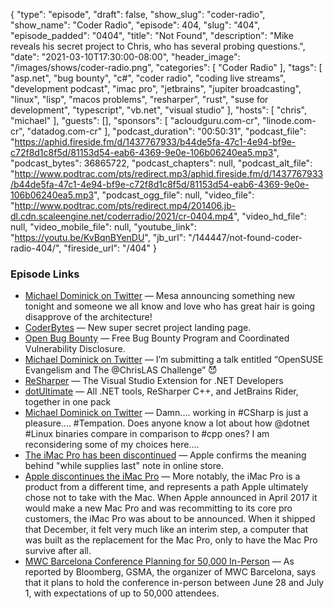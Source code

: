 {
  "type": "episode",
  "draft": false,
  "show_slug": "coder-radio",
  "show_name": "Coder Radio",
  "episode": 404,
  "slug": "404",
  "episode_padded": "0404",
  "title": "Not Found",
  "description": "Mike reveals his secret project to Chris, who has several probing questions.",
  "date": "2021-03-10T17:30:00-08:00",
  "header_image": "/images/shows/coder-radio.png",
  "categories": [
    "Coder Radio"
  ],
  "tags": [
    "asp.net",
    "bug bounty",
    "c#",
    "coder radio",
    "coding live streams",
    "development podcast",
    "imac pro",
    "jetbrains",
    "jupiter broadcasting",
    "linux",
    "lisp",
    "macos problems",
    "resharper",
    "rust",
    "suse for development",
    "typescript",
    "vb.net",
    "visual studio"
  ],
  "hosts": [
    "chris",
    "michael"
  ],
  "guests": [],
  "sponsors": [
    "acloudguru.com-cr",
    "linode.com-cr",
    "datadog.com-cr"
  ],
  "podcast_duration": "00:50:31",
  "podcast_file": "https://aphid.fireside.fm/d/1437767933/b44de5fa-47c1-4e94-bf9e-c72f8d1c8f5d/81153d54-eab6-4369-9e0e-106b06240ea5.mp3",
  "podcast_bytes": 36865722,
  "podcast_chapters": null,
  "podcast_alt_file": "http://www.podtrac.com/pts/redirect.mp3/aphid.fireside.fm/d/1437767933/b44de5fa-47c1-4e94-bf9e-c72f8d1c8f5d/81153d54-eab6-4369-9e0e-106b06240ea5.mp3",
  "podcast_ogg_file": null,
  "video_file": "http://www.podtrac.com/pts/redirect.mp4/201406.jb-dl.cdn.scaleengine.net/coderradio/2021/cr-0404.mp4",
  "video_hd_file": null,
  "video_mobile_file": null,
  "youtube_link": "https://youtu.be/KvBqnBYenDU",
  "jb_url": "/144447/not-found-coder-radio-404/",
  "fireside_url": "/404"
}


### Episode Links

  * [Michael Dominick on Twitter](https://twitter.com/dominucco/status/1368921734708158465 "Michael Dominick on Twitter") — Mesa announcing something new tonight and someone we all know and love who has great hair is going disapprove of the architecture! 
  * [CoderBytes](https://coderbytes.herokuapp.com/ "CoderBytes") — New super secret project landing page.
  * [Open Bug Bounty](https://www.openbugbounty.org/ "Open Bug Bounty") — Free Bug Bounty Program and Coordinated Vulnerability Disclosure.
  * [Michael Dominick on Twitter](https://twitter.com/dominucco/status/1368920303242477588 "Michael Dominick on Twitter") — I’m submitting a talk entitled “OpenSUSE Evangelism and The @ChrisLAS Challenge” 😈
  * [ReSharper](https://www.jetbrains.com/resharper/ "ReSharper") — The Visual Studio Extension for .NET Developers
  * [dotUltimate](https://www.jetbrains.com/dotnet/ "dotUltimate") — All .NET tools, ReSharper C++, and JetBrains Rider, together in one pack 
  * [Michael Dominick on Twitter](https://twitter.com/dominucco/status/1368613894164516868 "Michael Dominick on Twitter") — Damn.... working in #CSharp is just a pleasure.... #Tempation. Does anyone know a lot about how @dotnet #Linux binaries compare in comparison to #cpp ones? I am reconsidering some of my choices here....
  * [The iMac Pro has been discontinued](https://arstechnica.com/gadgets/2021/03/the-imac-pro-has-been-discontinued/ "The iMac Pro has been discontinued") — Apple confirms the meaning behind "while supplies last" note in online store.
  * [Apple discontinues the iMac Pro](https://sixcolors.com/post/2021/03/goodbye-parallel-timeline-apple-discontinues-the-imac-pro/ "Apple discontinues the iMac Pro") — More notably, the iMac Pro is a product from a different time, and represents a path Apple ultimately chose not to take with the Mac. When Apple announced in April 2017 it would make a new Mac Pro and was recommitting to its core pro customers, the iMac Pro was about to be announced. When it shipped that December, it felt very much like an interim step, a computer that was built as the replacement for the Mac Pro, only to have the Mac Pro survive after all. 
  * [MWC Barcelona Conference Planning for 50,000 In-Person](https://www.macrumors.com/2021/03/08/mwc-barcelona-in-person/ "MWC Barcelona Conference Planning for 50,000 In-Person") — As reported by Bloomberg, GSMA, the organizer of MWC Barcelona, says that it plans to hold the conference in-person between June 28 and July 1, with expectations of up to 50,000 attendees.


